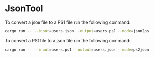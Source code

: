 # JsonTool

To convert a json file to a PS1 file run the following command:

```bash
cargo run -- --input=users.json --output=users.ps1 --mode=json2ps
```

To convert a PS1 file to a json file run the following command:

```bash
cargo run -- --input=users.ps1 --output=users.json --mode=ps2json
```
